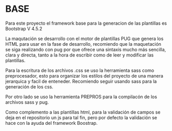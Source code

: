 # BASE 

Para este proyecto el framework base para la generacion de las plantillas es Bootstrap V 4.5.2
 
La maqutación se desarrollo con el motor de plantillas PUG que genera los HTML para usar en la fase de desarrollo, recomiendo que la maquetación se siga realizando con pug por que ofrece una sintaxis mucho más sencilla, clara y directa, tanto a la hora de escribir como de leer y modificar las plantillas.

Para la escritura de los archivos .css se uso la herramienta sass como preprocesador, esto para organizar los estilos del proyecto de una manera jerarquica y facil de enteneder. Recomiendo seguir usando sass para la generación de los css.

Por otro lado se uso la herramienta PREPROS para la compilacón de los archivos sass y pug.

Como complemento a las plantillas html, para la validación de campos se deja en el repositorio un js para tal fin, pero por defecto la validación se hace con la ayuda del framework Boostrap.
 
